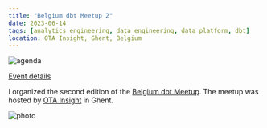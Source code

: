 ```yaml
---
title: "Belgium dbt Meetup 2"
date: 2023-06-14
tags: [analytics engineering, data engineering, data platform, dbt]
location: OTA Insight, Ghent, Belgium
---
```


![agenda](https://secure.meetupstatic.com/photos/event/d/9/9/600_513663481.webp)

[Event details](https://www.meetup.com/analytics-engineering-belgium/events/291436510/)

I organized the second edition of the [Belgium dbt Meetup](https://www.meetup.com/analytics-engineering-belgium/). The meetup was hosted by [OTA Insight](https://www.otainsight.com/) in Ghent.

![photo](/img/post/2023/IMG_1484.jpg)
